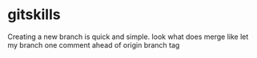 # gitskills
Creating a new branch is quick and simple.
look what does merge like
let my branch one comment ahead of origin branch
tag